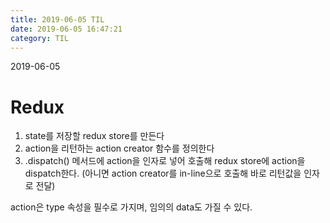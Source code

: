 ```yaml
---
title: 2019-06-05 TIL
date: 2019-06-05 16:47:21
category: TIL
---
```

2019-06-05

# Redux

1. state를 저장할 redux store를 만든다
2. action을 리턴하는 action creator 함수를 정의한다
3. .dispatch() 메서드에 action을 인자로 넣어 호출해 redux store에 action을 dispatch한다.
(아니면 action creator를 in-line으로 호출해 바로 리턴값을 인자로 전달)

action은 type 속성을 필수로 가지며, 임의의 data도 가질 수 있다.


<!--stackedit_data:
eyJoaXN0b3J5IjpbLTExODM2MzU0MjcsMTY2Njg2NDIzMF19
-->